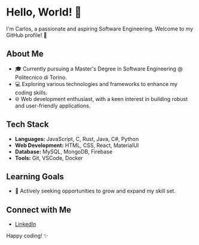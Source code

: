 # Hello, World! 👋

I'm Carlos, a passionate and aspiring Software Engineering. Welcome to my GitHub profile! 🚀

## About Me

- 🎓 Currently pursuing a Master's Degree in Software Engineering @ Politecnico di Torino.
- 💻 Exploring various technologies and frameworks to enhance my coding skills.
- 🌐 Web development enthusiast, with a keen interest in building robust and user-friendly applications.

## Tech Stack

- **Languages:** JavaScript, C, Rust, Java, C#, Python
- **Web Development:** HTML, CSS, React, MaterialUI
- **Database:** MySQL, MongoDB, Firebase
- **Tools:** Git, VSCode, Docker

## Learning Goals

- 🤔 Actively seeking opportunities to grow and expand my skill set.

## Connect with Me

- [LinkedIn](https://www.linkedin.com/in/carlos-valeriano-a6b391223/)

Happy coding! ✨

